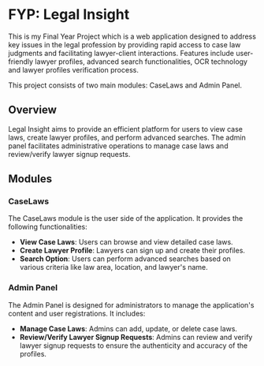 # FYP: Legal Insight
This is my Final Year Project which is a web application designed to address key issues in the legal profession by providing rapid access to case law judgments and facilitating lawyer-client interactions. Features include user-friendly lawyer profiles, advanced search functionalities, OCR technology and lawyer profiles verification process.

This project consists of two main modules: CaseLaws and Admin Panel.

## Overview

Legal Insight aims to provide an efficient platform for users to view case laws, create lawyer profiles, and perform advanced searches. The admin panel facilitates administrative operations to manage case laws and review/verify lawyer signup requests.

## Modules

### CaseLaws

The CaseLaws module is the user side of the application. It provides the following functionalities:

- **View Case Laws**: Users can browse and view detailed case laws.
- **Create Lawyer Profile**: Lawyers can sign up and create their profiles.
- **Search Option**: Users can perform advanced searches based on various criteria like law area, location, and lawyer's name.

### Admin Panel

The Admin Panel is designed for administrators to manage the application's content and user registrations. It includes:

- **Manage Case Laws**: Admins can add, update, or delete case laws.
- **Review/Verify Lawyer Signup Requests**: Admins can review and verify lawyer signup requests to ensure the authenticity and accuracy of the profiles.


